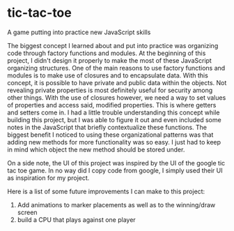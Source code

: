 # tic-tac-toe

A game putting into practice new JavaScript skills

The biggest concept I learned about and put into practice was organizing code through factory functions and modules.
At the beginning of this project, I didn't design it properly to make the most of these JavaScript organizing structures.
One of the main reasons to use factory functions and modules is to make use of closures and to encapsulate data. With this
concept, it is possible to have private and public data within the objects. Not revealing private properties is most definitely
useful for security among other things. With the use of closures however, we need a way to set values of properties and access said,
modified properties. This is where getters and setters come in. I had a little trouble understanding this concept while building this project, but I was able to figure it out and even included some notes in the JavaScript that briefly contextualize these functions. The biggest benefit I noticed to using these organizational patterns was that adding new methods for more functionality was so easy. I just had to keep in mind which object the new method should be stored under.

On a side note, the UI of this project was inspired by the UI of the google tic tac toe game. In no way did I copy code from google,
I simply used their UI as inspiration for my project.

Here is a list of some future improvements I can make to this project:

1. Add animations to marker placements as well as to the winning/draw screen
2. build a CPU that plays against one player
